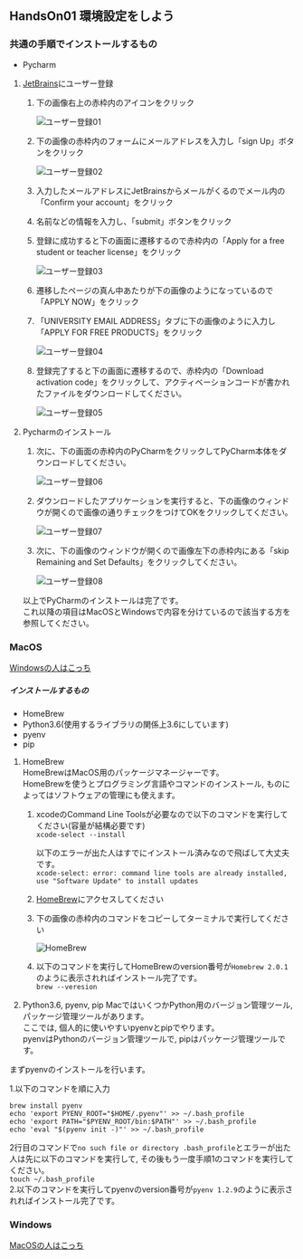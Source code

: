 ## HandsOn01 環境設定をしよう

### 共通の手順でインストールするもの
- Pycharm
  
1. [JetBrains](https://www.jetbrains.com)にユーザー登録  
    1. 下の画像右上の赤枠内のアイコンをクリック  
      
        ![ユーザー登録01](JetBrains-01.jpg)  
        
    2. 下の画像の赤枠内のフォームにメールアドレスを入力し「sign Up」ボタンをクリック  
        
        ![ユーザー登録02](jetBrains-02.jpg)
      
    3. 入力したメールアドレスにJetBrainsからメールがくるのでメール内の「Confirm your account」をクリック  
      
    4. 名前などの情報を入力し、「submit」ボタンをクリック  
      
    5. 登録に成功すると下の画面に遷移するので赤枠内の「Apply for a free student or teacher license」をクリック  
    
        ![ユーザー登録03](jetBrains-03.jpg)  
      
    6. 遷移したページの真ん中あたりが下の画像のようになっているので「APPLY NOW」をクリック  
      
    7. 「UNIVERSITY EMAIL ADDRESS」タブに下の画像のように入力し「APPLY FOR FREE PRODUCTS」をクリック  

        ![ユーザー登録04](jetBrains-04.jpg)  

    8. 登録完了すると下の画面に遷移するので、赤枠内の「Download activation code」をクリックして、アクティベーションコードが書かれたファイルをダウンロードしてください。
    
        ![ユーザー登録05](jetBrains-05.jpg)  
        
2. Pycharmのインストール
    1. 次に、下の画面の赤枠内のPyCharmをクリックしてPyCharm本体をダウンロードしてください。
        
        ![ユーザー登録06](jetBrains-06.jpg)  

    2. ダウンロードしたアプリケーションを実行すると、下の画像のウィンドウが開くので画像の通りチェックをつけてOKをクリックしてください。
        
        ![ユーザー登録07](jetBrains-07.jpg)
    
    3. 次に、下の画像のウィンドウが開くので画像左下の赤枠内にある「skip Remaining and Set Defaults」をクリックしてください。
        
        ![ユーザー登録08](jetBrains-08.jpg)
    
    以上でPyCharmのインストールは完了です。  
    これ以降の項目はMacOSとWindowsで内容を分けているので該当する方を参照してください。
### MacOS
[Windowsの人はこっち](#Windows)  
##### インストールするもの
- HomeBrew
- Python3.6(使用するライブラリの関係上3.6にしています)
- pyenv
- pip

1. HomeBrew  
HomeBrewはMacOS用のパッケージマネージャーです。  
HomeBrewを使うとプログラミング言語やコマンドのインストール, ものによってはソフトウェアの管理にも使えます。  
    1.  xcodeのCommand Line Toolsが必要なので以下のコマンドを実行してください(容量が結構必要です)  
    ```xcode-select --install```  
    
        以下のエラーが出た人はすでにインストール済みなので飛ばして大丈夫です。  
        ```xcode-select: error: command line tools are already installed, use "Software Update" to install updates```
    
    2.  [HomeBrew](https://brew.sh/index_ja)にアクセスしてください
    
    3.  下の画像の赤枠内のコマンドをコピーしてターミナルで実行してください  
    
        ![HomeBrew](HomeBrew.jpg)  
    
    4.  以下のコマンドを実行してHomeBrewのversion番号が```Homebrew 2.0.1```のように表示されればインストール完了です。  
        ```brew --veresion```   
 
2. Python3.6, pyenv, pip
MacではいくつかPython用のバージョン管理ツール, パッケージ管理ツールがあります。  
ここでは, 個人的に使いやすいpyenvとpipでやります。  
pyenvはPythonのバージョン管理ツールで, pipはパッケージ管理ツールです。  

まずpyenvのインストールを行います。  

1.以下のコマンドを順に入力  
```
brew install pyenv  
echo 'export PYENV_ROOT="$HOME/.pyenv"' >> ~/.bash_profile  
echo 'export PATH="$PYENV_ROOT/bin:$PATH"' >> ~/.bash_profile  
echo 'eval "$(pyenv init -)"' >> ~/.bash_profile  
```  

2行目のコマンドで```no such file or directory .bash_profile```とエラーが出た人は先に以下のコマンドを実行して, その後もう一度手順1のコマンドを実行してください。  
```touch ~/.bash_profile```  
    2.以下のコマンドを実行してpyenvのversion番号が```pyenv 1.2.9```のように表示されればインストール完了です。

### Windows
[MacOSの人はこっち](#MacOS)
